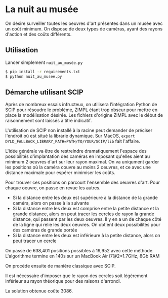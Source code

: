 # La nuit au musée

On désire surveiller toutes les oeuvres d'art présentes dans un musée avec un coût minimum. On dispose de deux types de caméras, ayant des rayons d'action et des coûts différents.

## Utilisation

Lancer simplement `nuit_au_musée.py`

```bash
$ pip install -r requirements.txt
$ python nuit_au_musee.py
```

## Démarche utilisant SCIP

Après de nombreux essais infructeux, on utilisera l'intégration Python de SCIP pour résoudre le problème, ZIMPL étant trop obscur pour mettre en place la modélisation désirée. Les fichiers d'origine ZIMPL avec le début de raisonnement sont laissés à titre indicatif.

L'utilisation de SCIP non installé à la racine peut demander de préciser l'endroit où est situé la librarie dynamique. Sur MacOS, `export DYLD_FALLBACK_LIBRARY_PATH=PATH/TO/YOUR/SCIP/lib` fait l'affaire.

L'idée générale va être de restreindre dramatiquement l'espace des possibilités d'implantation des caméras en imposant qu'elles aient au minimum 2 oeuvres d'art sur leur rayon maximal. On va uniqument garder les positions où la caméra couvre au moins 2 oeuvres, et ce avec une distance maximale pour espérer minimiser les coûts.

Pour trouver ces positions on parcourt l'ensemble des oeuvres d'art. Pour chaque oeuvre, on passe en revue les autres.

- Si la distance entre les deux est supérieure à la distance de la grande caméra, alors on passe à la suivante
- Si la distance entre les deux est comprise entre la petite distance et la grande distance, alors on peut tracer les cercles de rayon la grande distance, qui passent par les deux oeuvres. Il y en a un de chaque côté de la ligne qui relie les deux oeuvres. On obtient deux possibilités pour des caméras de grande portée
- Si la distance entre les deux est inférieure à la petite distance, alors on peut tracer un cercle 

On passe de 638,401 positions possibles à 19,952 avec cette méthode. L'algorithme termine en 140s sur un MacBook Air i7@2*1.7GHz, 8Gb RAM

On procède ensuite de manière classique avec SCIP.

Il est nécessaire d'imposer que le rayon des cercles soit légèrement inférieur au rayon théorique pour des raisons d'arrondi.

La solution obtenue coûte 3086.